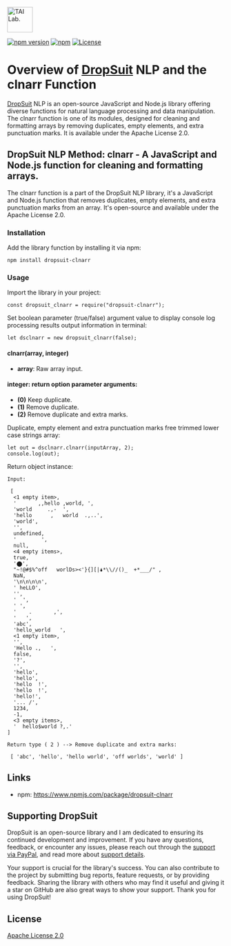 [<img alt="TAI Lab." width="59px" src="https://github.com/ladooniani/tailab/blob/master/assets/tai_lab_terbinari_cbm_project_logo.png" />](https://github.com/ladooniani/dropsuit#readme)

[![npm version](https://img.shields.io/npm/v/dropsuit-clnarr.svg?style=flat)](https://www.npmjs.com/package/dropsuit-clnarr) [![npm](https://img.shields.io/npm/dt/dropsuit-clnarr.svg?style=flat-square)](https://www.npmjs.com/package/dropsuit-clnarr) [![License](https://img.shields.io/npm/l/dropsuit-clnstr.svg)](https://www.npmjs.com/package/dropsuit-clnstr)

# Overview of [DropSuit](https://github.com/ladooniani/dropsuit#readme) NLP and the clnarr Function

[DropSuit](https://github.com/ladooniani/dropsuit#readme) NLP is an open-source JavaScript and Node.js library offering diverse functions for natural language processing and data manipulation. The clnarr function is one of its modules, designed for cleaning and formatting arrays by removing duplicates, empty elements, and extra punctuation marks. It is available under the Apache License 2.0.

## DropSuit NLP Method: clnarr - A JavaScript and Node.js function for cleaning and formatting arrays.

The clnarr function is a part of the DropSuit NLP library, it's a JavaScript and Node.js function that removes duplicates, empty elements, and extra punctuation marks from an array. It's open-source and available under the Apache License 2.0.

### Installation

Add the library function by installing it via npm:

```
npm install dropsuit-clnarr
```

### Usage

Import the library in your project:

```
const dropsuit_clnarr = require("dropsuit-clnarr");

```

Set boolean parameter (true/false) argument value to display console log processing results output information in terminal:

```
let dsclnarr = new dropsuit_clnarr(false);
```

#### clnarr(array, integer)

- **array**: Raw array input.

#### integer: return option parameter arguments:

- **(0)** Keep duplicate.
- **(1)** Remove duplicate.
- **(2)** Remove duplicate and extra marks.

Duplicate, empty element and extra punctuation marks free trimmed lower case strings array:

```
let out = dsclnarr.clnarr(inputArray, 2);
console.log(out);
```

Return object instance:

```
Input:

 [
  <1 empty item>,
  '       ,,hello ,world, ',
  'world     .,-  ',
  'hello      ,   world  .,..',
  'world',
  '',
  undefined,
  '        ',
  null,
  <4 empty items>,
  true,
  '⬤',
  "~!@#$%^off   worlDs><'}{][|🌢*\\//()_  +*___/" ,
  NaN,
  '\n\n\n\n',
  ' heLLO',
  '',
  '  ',
  ' ',
  '    .       ,',
  '   ',
  'abc',
  'hello_world   ',
  <1 empty item>,
  '',
  'Hello .,   ',
  false,
  '?',
  '',
  'hello',
  'hello',
  'hello  !',
  'hello  !',
  'hello!',
  '... /',
  1234,
  -1,
  <3 empty items>,
  '  hello$world ?,.'
]

Return type ( 2 ) --> Remove duplicate and extra marks:

 [ 'abc', 'hello', 'hello world', 'off worlds', 'world' ]

```

## Links

- npm: https://www.npmjs.com/package/dropsuit-clnarr

## Supporting DropSuit

DropSuit is an open-source library and I am dedicated to ensuring its continued development and improvement. If you have any questions, feedback, or encounter any issues, please reach out through the [support via PayPal](https://www.paypal.com/paypalme/dropsuit?country.x=GE&locale.x=en_US), and read more about [support details](https://github.com/ladooniani/dropsuit/blob/main/Support.md).

Your support is crucial for the library's success. You can also contribute to the project by submitting bug reports, feature requests, or by providing feedback. Sharing the library with others who may find it useful and giving it a star on GitHub are also great ways to show your support. Thank you for using DropSuit!

## License

[Apache License 2.0](LICENSE.txt)